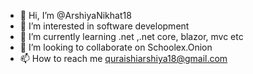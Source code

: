 - 👋 Hi, I’m @ArshiyaNikhat18
- 👀 I’m interested in software development
- 🌱 I’m currently learning .net ,.net core, blazor, mvc etc
- 💞️ I’m looking to collaborate on Schoolex.Onion
- 📫 How to reach me quraishiarshiya18@gmail.com

<!---
ArshiyaNikhat18/ArshiyaNikhat18 is a ✨ special ✨ repository because its `README.md` (this file) appears on your GitHub profile.
You can click the Preview link to take a look at your changes.
--->
